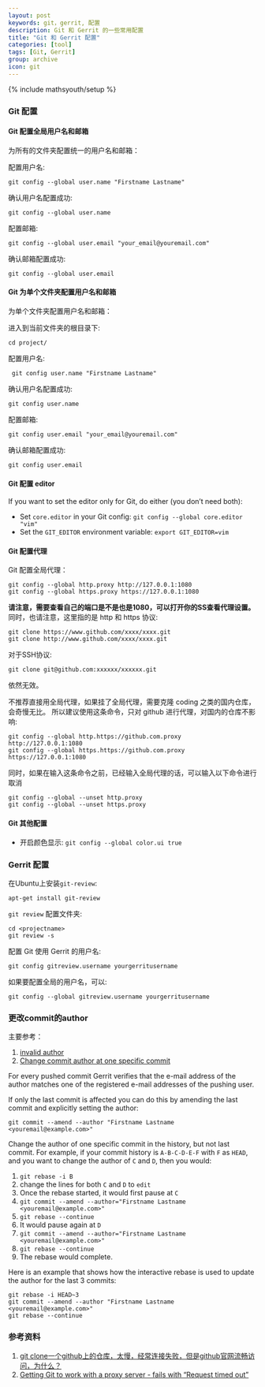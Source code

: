 ```yaml
---
layout: post
keywords: git，gerrit, 配置
description: Git 和 Gerrit 的一些常用配置
title: "Git 和 Gerrit 配置"
categories: [tool]
tags: [Git, Gerrit]
group: archive
icon: git
---
```

{% include mathsyouth/setup %}

### Git 配置

#### Git 配置全局用户名和邮箱

为所有的文件夹配置统一的用户名和邮箱：

配置用户名:

```shell
git config --global user.name "Firstname Lastname"
```

确认用户名配置成功:

```shell
git config --global user.name
```

配置邮箱:

```shell
git config --global user.email "your_email@youremail.com"
```

确认邮箱配置成功:

```shell
git config --global user.email
```

#### Git 为单个文件夹配置用户名和邮箱

为单个文件夹配置用户名和邮箱：

进入到当前文件夹的根目录下:

```shell
cd project/
```

配置用户名:

```shell
 git config user.name "Firstname Lastname"
```

确认用户名配置成功:

```shell
git config user.name
```

配置邮箱:

```shell
git config user.email "your_email@youremail.com"
```

确认邮箱配置成功:

```shell
git config user.email
```

#### Git 配置 editor

If you want to set the editor only for Git, do either (you don’t need both):

* Set `core.editor` in your Git config: `git config --global core.editor "vim"`
* Set the `GIT_EDITOR` environment variable: `export GIT_EDITOR=vim`

#### Git 配置代理

Git 配置全局代理：

```shell
git config --global http.proxy http://127.0.0.1:1080
git config --global https.proxy https://127.0.0.1:1080
```
**请注意，需要查看自己的端口是不是也是1080，可以打开你的SS查看代理设置。** 同时，也请注意，这里指的是 http 和 https 协议:

```shell
git clone https://www.github.com/xxxx/xxxx.git
git clone http://www.github.com/xxxx/xxxx.git
```
对于SSH协议:

```shell
git clone git@github.com:xxxxxx/xxxxxx.git
```
依然无效。

不推荐直接用全局代理，如果挂了全局代理，需要克隆 coding 之类的国内仓库，会奇慢无比。 所以建议使用这条命令，只对 github 进行代理，对国内的仓库不影响:

```shell
git config --global http.https://github.com.proxy http://127.0.0.1:1080
git config --global https.https://github.com.proxy https://127.0.0.1:1080
```
同时，如果在输入这条命令之前，已经输入全局代理的话，可以输入以下命令进行取消

```shell
git config --global --unset http.proxy
git config --global --unset https.proxy
```

#### Git 其他配置

* 开启颜色显示: `git config --global color.ui true`


### Gerrit 配置

在Ubuntu上安装`git-review`:

```shell
apt-get install git-review
```

`git review` 配置文件夹:

```shell
cd <projectname>
git review -s
```

配置 Git 使用 Gerrit 的用户名:

```shell
git config gitreview.username yourgerritusername
```

如果要配置全局的用户名，可以:

```shell
git config --global gitreview.username yourgerritusername
```

### 更改commit的author

主要参考：

1. [invalid author](https://gerrit-review.googlesource.com/Documentation/error-invalid-author.html)
1. [Change commit author at one specific commit](http://stackoverflow.com/questions/3042437/change-commit-author-at-one-specific-commit)

For every pushed commit Gerrit verifies that the e-mail address of the author
matches one of the registered e-mail addresses of the pushing user.

If only the last commit is affected you can do this by amending the last commit
and explicitly setting the author:

```shell
git commit --amend --author "Firstname Lastname <youremail@example.com>"
```

Change the author of one specific commit in the history, but not last commit.
For example, if your commit history is `A-B-C-D-E-F` with `F` as `HEAD`, and
you want to change the author of `C` and `D`, then you would:

1. `git rebase -i B`
1. change the lines for both `C` and `D` to `edit`
1. Once the rebase started, it would first pause at `C`
1. `git commit --amend --author="Firstname Lastname <youremail@example.com>"`
1. `git rebase --continue`
1. It would pause again at `D`
1. `git commit --amend --author="Firstname Lastname <youremail@example.com>"`
1. `git rebase --continue`
1. The rebase would complete.

Here is an example that shows how the interactive rebase is used to update the
author for the last 3 commits:

```shell
git rebase -i HEAD~3
git commit --amend --author "Firstname Lastname <youremail@example.com>"
git rebase --continue
```

### 参考资料

1. [git clone一个github上的仓库，太慢，经常连接失败，但是github官网流畅访问，为什么？](https://www.zhihu.com/question/27159393)
1. [Getting Git to work with a proxy server - fails with “Request timed out”](https://stackoverflow.com/questions/783811/getting-git-to-work-with-a-proxy-server-fails-with-request-timed-out)

